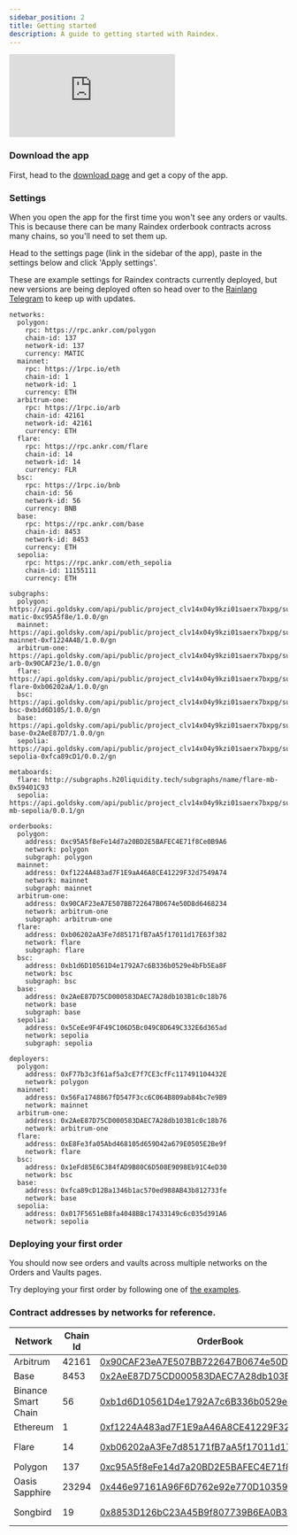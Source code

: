```yaml
---
sidebar_position: 2
title: Getting started
description: A guide to getting started with Raindex.
---
```


<div style={{ position: 'relative', paddingBottom: '64.63%', height: 0 }}>
    <iframe
      src="https://www.loom.com/embed/fca750f31f0a43258891cea0ddacb588?sid=60d203be-a4a0-4597-ab18-5ab43fc10516"
      frameborder="0"
      allowFullScreen
      style={{ position: 'absolute', top: 0, left: 0, width: '100%', height: '100%' }}
    ></iframe>
  </div>

### Download the app

First, head to the [download page](./1-download.md) and get a copy of the app.

### Settings

When you open the app for the first time you won't see any orders or vaults. This is because there can be many Raindex orderbook contracts across many chains, so you'll need to set them up.

Head to the settings page (link in the sidebar of the app), paste in the settings below and click 'Apply settings'.

These are example settings for Raindex contracts currently deployed, but new versions are being deployed often so head over to the [Rainlang Telegram](https://t.me/+w4mJbCT6IfI2YTU0) to keep up with updates.

```
networks:
  polygon:
    rpc: https://rpc.ankr.com/polygon
    chain-id: 137
    network-id: 137
    currency: MATIC
  mainnet:
    rpc: https://1rpc.io/eth
    chain-id: 1
    network-id: 1
    currency: ETH
  arbitrum-one:
    rpc: https://1rpc.io/arb
    chain-id: 42161
    network-id: 42161
    currency: ETH
  flare:
    rpc: https://rpc.ankr.com/flare
    chain-id: 14
    network-id: 14
    currency: FLR
  bsc:
    rpc: https://1rpc.io/bnb
    chain-id: 56
    network-id: 56
    currency: BNB
  base:
    rpc: https://rpc.ankr.com/base
    chain-id: 8453
    network-id: 8453
    currency: ETH
  sepolia:
    rpc: https://rpc.ankr.com/eth_sepolia
    chain-id: 11155111
    currency: ETH

subgraphs:
  polygon: https://api.goldsky.com/api/public/project_clv14x04y9kzi01saerx7bxpg/subgraphs/ob-matic-0xc95A5f8e/1.0.0/gn
  mainnet: https://api.goldsky.com/api/public/project_clv14x04y9kzi01saerx7bxpg/subgraphs/ob-mainnet-0xf1224A48/1.0.0/gn
  arbitrum-one: https://api.goldsky.com/api/public/project_clv14x04y9kzi01saerx7bxpg/subgraphs/ob-arb-0x90CAF23e/1.0.0/gn
  flare: https://api.goldsky.com/api/public/project_clv14x04y9kzi01saerx7bxpg/subgraphs/ob-flare-0xb06202aA/1.0.0/gn
  bsc: https://api.goldsky.com/api/public/project_clv14x04y9kzi01saerx7bxpg/subgraphs/ob-bsc-0xb1d6D105/1.0.0/gn
  base: https://api.goldsky.com/api/public/project_clv14x04y9kzi01saerx7bxpg/subgraphs/ob-base-0x2AeE87D7/1.0.0/gn
  sepolia: https://api.goldsky.com/api/public/project_clv14x04y9kzi01saerx7bxpg/subgraphs/ob-sepolia-0xfca89cD1/0.0.2/gn
  
metaboards:
  flare: http://subgraphs.h20liquidity.tech/subgraphs/name/flare-mb-0x59401C93
  sepolia: https://api.goldsky.com/api/public/project_clv14x04y9kzi01saerx7bxpg/subgraphs/test-mb-sepolia/0.0.1/gn

orderbooks:
  polygon:
    address: 0xc95A5f8eFe14d7a20BD2E5BAFEC4E71f8Ce0B9A6
    network: polygon
    subgraph: polygon
  mainnet:
    address: 0xf1224A483ad7F1E9aA46A8CE41229F32d7549A74
    network: mainnet
    subgraph: mainnet
  arbitrum-one:
    address: 0x90CAF23eA7E507BB722647B0674e50D8d6468234
    network: arbitrum-one
    subgraph: arbitrum-one
  flare:
    address: 0xb06202aA3Fe7d85171fB7aA5f17011d17E63f382
    network: flare
    subgraph: flare
  bsc:
    address: 0xb1d6D10561D4e1792A7c6B336b0529e4bFb5Ea8F
    network: bsc
    subgraph: bsc
  base:
    address: 0x2AeE87D75CD000583DAEC7A28db103B1c0c18b76
    network: base
    subgraph: base
  sepolia:
    address: 0x5CeEe9F4F49C106D5Bc049C8D649C332E6d365ad
    network: sepolia
    subgraph: sepolia

deployers:
  polygon:
    address: 0xF77b3c3f61af5a3cE7f7CE3cfFc117491104432E
    network: polygon
  mainnet:
    address: 0x56Fa1748867fD547F3cc6C064B809ab84bc7e9B9
    network: mainnet
  arbitrum-one:
    address: 0x2AeE87D75CD000583DAEC7A28db103B1c0c18b76
    network: arbitrum-one
  flare:
    address: 0xE8Fe3fa05Abd468105d659D42a679E0505E2Be9f
    network: flare
  bsc:
    address: 0x1eFd85E6C384fAD9B80C6D508E9098Eb91C4eD30
    network: bsc
  base:
    address: 0xfca89cD12Ba1346b1ac570ed988AB43b812733fe
    network: base
  sepolia:
    address: 0x017F5651eB8fa4048BBc17433149c6c035d391A6
    network: sepolia
```

### Deploying your first order

You should now see orders and vaults across multiple networks on the Orders and Vaults pages.

Try deploying your first order by following one of [the examples](./example-strats/1-examples.md).

### Contract addresses by networks for reference.

| Network | Chain Id | OrderBook | RainterpreterExpressionDeployerNPE2 | RouteProcessorOrderBookV3ArbOrderTaker | OrderBookSubParser | UniswapWords | 
| ------- | -------- | --------- | ----------------------------------- | -------------------------------------- | ------------------ | ------------ |
| Arbitrum | 42161 | [0x90CAF23eA7E507BB722647B0674e50D8d6468234](https://arbiscan.io/address/0x90caf23ea7e507bb722647b0674e50d8d6468234#code) | [0x2AeE87D75CD000583DAEC7A28db103B1c0c18b76](https://arbiscan.io/address/0x2aee87d75cd000583daec7a28db103b1c0c18b76#code) | [0xf382cbF44901cD26D14B247F4EA7260ee8041157](https://arbiscan.io/address/0xf382cbF44901cD26D14B247F4EA7260ee8041157#code) | [0x23F77e7Bc935503e437166498D7D72f2Ea290E1f](https://arbiscan.io/address/0x23f77e7bc935503e437166498d7d72f2ea290e1f) | [0x5Cf7d0a8c61c8dcC6b0ECB281dF1C17264C2A517](https://arbiscan.io/address/0x5cf7d0a8c61c8dcc6b0ecb281df1c17264c2a517) |
| Base | 8453 | [0x2AeE87D75CD000583DAEC7A28db103B1c0c18b76](https://basescan.org/address/0x2aee87d75cd000583daec7a28db103b1c0c18b76#code) | [0xfca89cD12Ba1346b1ac570ed988AB43b812733fe](https://basescan.org/address/0xfca89cd12ba1346b1ac570ed988ab43b812733fe#code) | [0x199b22ce0c9fD88476cCaA2d2aB253Af38BAE3Ae](https://basescan.org/address/0x199b22ce0c9fD88476cCaA2d2aB253Af38BAE3Ae#code) | [0xee873E21F8a6A256cb9f53BE491E569eA6cdd63E](https://basescan.org/address/0xee873e21f8a6a256cb9f53be491e569ea6cdd63e#code) | [0x22410e2a46261a1B1e3899a072f303022801C764](https://basescan.org/address/0x22410e2a46261a1b1e3899a072f303022801c764#code) |
| Binance Smart Chain | 56 | [0xb1d6D10561D4e1792A7c6B336b0529e4bFb5Ea8F](https://bscscan.com/address/0xb1d6d10561d4e1792a7c6b336b0529e4bfb5ea8f) | [0x1eFd85E6C384fAD9B80C6D508E9098Eb91C4eD30](https://bscscan.com/address/0x1efd85e6c384fad9b80c6d508e9098eb91c4ed30#code) | [0xaCD99A1BE78926b05De19237E2C35B2eDa0292B8](https://bscscan.com/address/0xaCD99A1BE78926b05De19237E2C35B2eDa0292B8#code) | [0x90CAF23eA7E507BB722647B0674e50D8d6468234](https://bscscan.com/address/0x90caf23ea7e507bb722647b0674e50d8d6468234) | [0xee873E21F8a6A256cb9f53BE491E569eA6cdd63E](https://bscscan.com/address/0xee873e21f8a6a256cb9f53be491e569ea6cdd63e#code) |
| Ethereum | 1 | [0xf1224A483ad7F1E9aA46A8CE41229F32d7549A74](https://etherscan.io/address/0xf1224a483ad7f1e9aa46a8ce41229f32d7549a74#code) | [0x56Fa1748867fD547F3cc6C064B809ab84bc7e9B9](https://etherscan.io/address/0x56Fa1748867fD547F3cc6C064B809ab84bc7e9B9#code) | [0x96C3673Ee4B0d5303272193BaB0c565B7ce58D7A](https://etherscan.io/address/0x96C3673Ee4B0d5303272193BaB0c565B7ce58D7A#code) | [0xFCe5E9F48049f3D8850C2C5fd7AD792F10B36326](https://etherscan.io/address/0xFCe5E9F48049f3D8850C2C5fd7AD792F10B36326#code) | [0xF1F6cC9376e4A79794BCB7AC451D79425cB381b0](https://etherscan.io/address/0xF1F6cC9376e4A79794BCB7AC451D79425cB381b0#code) |
| Flare | 14 | [0xb06202aA3Fe7d85171fB7aA5f17011d17E63f382](https://flarescan.com/address/0xb06202aA3Fe7d85171fB7aA5f17011d17E63f382) | [0xE8Fe3fa05Abd468105d659D42a679E0505E2Be9f](https://flarescan.com/address/0xE8Fe3fa05Abd468105d659D42a679E0505E2Be9f) | [0x56394785a22b3BE25470a0e03eD9E0a939C47b9b](https://flarescan.com/address/0x56394785a22b3BE25470a0e03eD9E0a939C47b9b) | [0x77991674ca8887D4ee1b583DB7324B41d5f894c4](https://flarescan.com/address/0x77991674ca8887D4ee1b583DB7324B41d5f894c4) | FTSO words : [0x57c613381deadaE520eC33556C1d51c9Dcb0adb3](https://flarescan.com/address/0x57c613381deadaE520eC33556C1d51c9Dcb0adb3) |
| Polygon | 137 | [0xc95A5f8eFe14d7a20BD2E5BAFEC4E71f8Ce0B9A6](https://polygonscan.com/address/0xc95A5f8eFe14d7a20BD2E5BAFEC4E71f8Ce0B9A6#code) | [0xF77b3c3f61af5a3cE7f7CE3cfFc117491104432E](https://polygonscan.com/address/0xf77b3c3f61af5a3ce7f7ce3cffc117491104432e#code) | [0x9a8545FA798A7be7F8E1B8DaDD79c9206357C015](https://polygonscan.com/address/0x9a8545FA798A7be7F8E1B8DaDD79c9206357C015#code) | [0x1fA67aEe8BB29B3144ebAAECe51Fce06BF903929](https://polygonscan.com/address/0x1fA67aEe8BB29B3144ebAAECe51Fce06BF903929#code) | [0xb1d6D10561D4e1792A7c6B336b0529e4bFb5Ea8F](https://polygonscan.com/address/0xb1d6d10561d4e1792a7c6b336b0529e4bfb5ea8f) |
| Oasis Sapphire | 23294 | [0x446e97161A96F6D762e92e770D10359d15ba3d35](https://explorer.oasis.io/mainnet/sapphire/address/0x446e97161A96F6D762e92e770D10359d15ba3d35) | [0xF77b3c3f61af5a3cE7f7CE3cfFc117491104432E](https://explorer.oasis.io/mainnet/sapphire/address/0xF77b3c3f61af5a3cE7f7CE3cfFc117491104432E/code#code) | NA |[0x2AeE87D75CD000583DAEC7A28db103B1c0c18b76](https://explorer.oasis.io/mainnet/sapphire/address/0x2AeE87D75CD000583DAEC7A28db103B1c0c18b76)
| Songbird | 19 | [0x8853D126bC23A45B9f807739B6EA0B38eF569005](https://songbird-explorer.flare.network/address/0x8853D126bC23A45B9f807739B6EA0B38eF569005) | [0xF77b3c3f61af5a3cE7f7CE3cfFc117491104432E](https://songbird-explorer.flare.network/address/0xF77b3c3f61af5a3cE7f7CE3cfFc117491104432E) | NA | [0xd19581a021f4704ad4eBfF68258e7A0a9DB1CD77](https://songbird-explorer.flare.network/address/0xd19581a021f4704ad4eBfF68258e7A0a9DB1CD77) | FTSO words : [0xe4064e894DB4bfB9F3A64882aECB2715DC34FaF4](https://songbird-explorer.flare.network/address/0xe4064e894DB4bfB9F3A64882aECB2715DC34FaF4) |



